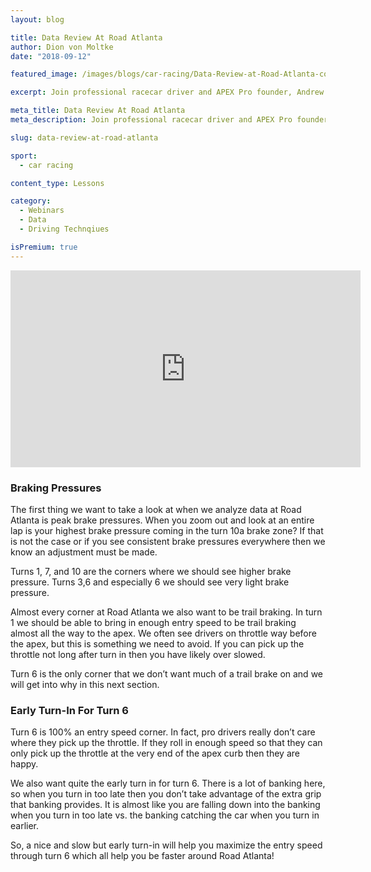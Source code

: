 ```yaml
---
layout: blog

title: Data Review At Road Atlanta
author: Dion von Moltke
date: "2018-09-12"

featured_image: /images/blogs/car-racing/Data-Review-at-Road-Atlanta-compressor.jpg

excerpt: Join professional racecar driver and APEX Pro founder, Andrew Rains, as he walks racecars drivers what to look for in their data when they drive at Road Atlanta.

meta_title: Data Review At Road Atlanta
meta_description: Join professional racecar driver and APEX Pro founder, Andrew Rains, as he walks racecars drivers what to look for in their data when they drive at Road Atlanta.

slug: data-review-at-road-atlanta

sport:
  - car racing

content_type: Lessons 

category:
  - Webinars
  - Data
  - Driving Technqiues 

isPremium: true
---
```


<iframe title="Blog iFrame" id="videoIframe" width="560" height="315" src="https://www.youtube.com/embed/5TytSCYQT_A" frameborder="0" allow="accelerometer; autoplay; encrypted-media; gyroscope; picture-in-picture" allowfullscreen></iframe>

### Braking Pressures

The first thing we want to take a look at when we analyze data at Road Atlanta is peak brake pressures. When you zoom out and look at an entire lap is your highest brake pressure coming in the turn 10a brake zone? If that is not the case or if you see consistent brake pressures everywhere then we know an adjustment must be made.

Turns 1, 7, and 10 are the corners where we should see higher brake pressure. Turns 3,6 and especially 6 we should see very light brake pressure.

Almost every corner at Road Atlanta we also want to be trail braking. In turn 1 we should be able to bring in enough entry speed to be trail braking almost all the way to the apex. We often see drivers on throttle way before the apex, but this is something we need to avoid. If you can pick up the throttle not long after turn in then you have likely over slowed.

Turn 6 is the only corner that we don’t want much of a trail brake on and we will get into why in this next section.

### Early Turn-In For Turn 6

Turn 6 is 100% an entry speed corner. In fact, pro drivers really don’t care where they pick up the throttle. If they roll in enough speed so that they can only pick up the throttle at the very end of the apex curb then they are happy.

We also want quite the early turn in for turn 6. There is a lot of banking here, so when you turn in too late then you don’t take advantage of the extra grip that banking provides. It is almost like you are falling down into the banking when you turn in too late vs. the banking catching the car when you turn in earlier.

So, a nice and slow but early turn-in will help you maximize the entry speed through turn 6 which all help you be faster around Road Atlanta!
